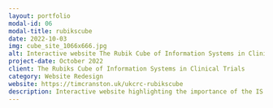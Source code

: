 ```yaml
---
layout: portfolio
modal-id: 06
modal-title: rubikscube
date: 2022-10-03
img: cube_site_1066x666.jpg
alt: Interactive website The Rubik Cube of Information Systems in Clinical Trials
project-date: October 2022
client: The Rubiks Cube of Information Systems in Clinical Trials
category: Website Redesign
website: https://timcranston.uk/ukcrc-rubikscube
description: Interactive website highlighting the importance of the IS and data management function in the successful development and delivery of clinical trials
---
```

